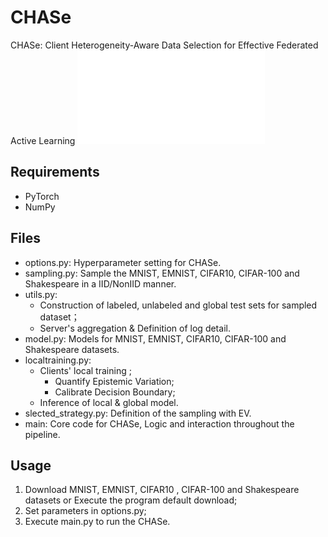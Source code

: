 # CHASe

CHASe: Client Heterogeneity-Aware Data Selection for Effective Federated Active Learning
![Overview](./assets/intro-new.pdf)

## Requirements
- PyTorch
- NumPy

## Files
- options.py: Hyperparameter setting for CHASe.
- sampling.py: Sample the MNIST, EMNIST, CIFAR10, CIFAR-100 and Shakespeare in a IID/NonIID manner.
- utils.py: 
  - Construction of labeled, unlabeled and global test sets for sampled dataset；
  - Server's aggregation & Definition of log detail.
- model.py: Models for  MNIST, EMNIST, CIFAR10, CIFAR-100 and Shakespeare datasets.
- localtraining.py: 
  - Clients' local training ; 
    - Quantify Epistemic Variation;
    - Calibrate Decision Boundary;
  - Inference of local & global model.
- slected_strategy.py: Definition of the sampling with EV.
- main: Core code for CHASe, Logic and interaction throughout the pipeline.

## Usage
1. Download MNIST, EMNIST, CIFAR10 , CIFAR-100 and Shakespeare datasets or Execute the program default download; 
2. Set parameters in options.py;
3. Execute main.py to run the CHASe.
